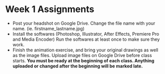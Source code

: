 # Week 1 Assignments

- Post your headshot on Google Drive. Change the file name with your name. (ie. firstname_lastname.jpg)
- Install the softwares (Photoshop, Illustrator, After Effects, Premiere Pro and Media Encoder) Run the softwares at least once to make sure they work.
- Finish the animation exercise, and bring your original drawings as well as the image files. Upload image files on Google Drive before class starts. **You must be ready at the beginning of each class. Anything uploaded or changed after the beginning will be marked late.**
